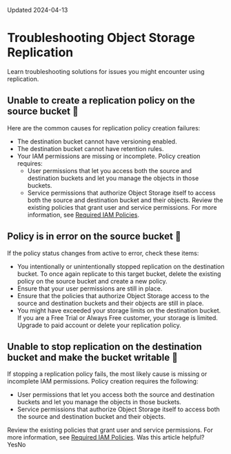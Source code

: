 Updated 2024-04-13
# Troubleshooting Object Storage Replication
Learn troubleshooting solutions for issues you might encounter using replication.
## Unable to create a replication policy on the source bucket 🔗 
Here are the common causes for replication policy creation failures:
  * The destination bucket cannot have versioning enabled.
  * The destination bucket cannot have retention rules.
  * Your IAM permissions are missing or incomplete. Policy creation requires:
    * User permissions that let you access both the source and destination buckets and let you manage the objects in those buckets.
    * Service permissions that authorize Object Storage itself to access both the source and destination bucket and their objects.
Review the existing policies that grant user and service permissions. For more information, see [Required IAM Policies](https://docs.oracle.com/en-us/iaas/Content/Object/Tasks/usingreplication.htm#permissions).


## Policy is in error on the source bucket 🔗 
If the policy status changes from active to error, check these items:
  * You intentionally or unintentionally stopped replication on the destination bucket. To once again replicate to this target bucket, delete the existing policy on the source bucket and create a new policy.
  * Ensure that your user permissions are still in place.
  * Ensure that the policies that authorize Object Storage access to the source and destination buckets and their objects are still in place.
  * You might have exceeded your storage limits on the destination bucket. If you are a Free Trial or Always Free customer, your storage is limited. Upgrade to paid account or delete your replication policy.


## Unable to stop replication on the destination bucket and make the bucket writable 🔗 
If stopping a replication policy fails, the most likely cause is missing or incomplete IAM permissions. Policy creation requires the following:
  * User permissions that let you access both the source and destination buckets and let you manage the objects in those buckets. 
  * Service permissions that authorize Object Storage itself to access both the source and destination bucket and their objects.


Review the existing policies that grant user and service permissions. For more information, see [Required IAM Policies](https://docs.oracle.com/en-us/iaas/Content/Object/Tasks/usingreplication.htm#permissions).
Was this article helpful?
YesNo

